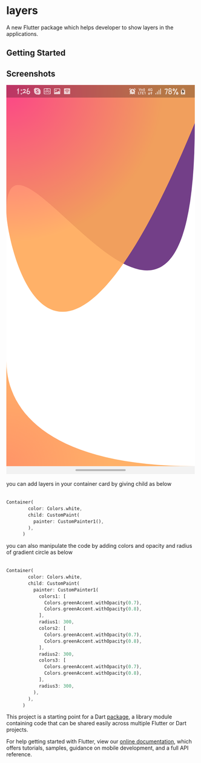 # layers

A new Flutter package which helps developer to show layers in the applications.

## Getting Started

## Screenshots
<img src="https://raw.githubusercontent.com/Rajkumar07793/layers/master/flutter_01.png">

you can add layers in your container card by giving child as below

```dart

Container(
        color: Colors.white,
        child: CustomPaint(
          painter: CustomPainter1(),
        ),
      )

```

you can also manipulate the code by adding colors and opacity and radius of gradient circle as below

```dart

Container(
        color: Colors.white,
        child: CustomPaint(
          painter: CustomPainter1(
            colors1: [
              Colors.greenAccent.withOpacity(0.7),
              Colors.greenAccent.withOpacity(0.8),
            ],
            radius1: 300,
            colors2: [
              Colors.greenAccent.withOpacity(0.7),
              Colors.greenAccent.withOpacity(0.8),
            ],
            radius2: 300,
            colors3: [
              Colors.greenAccent.withOpacity(0.7),
              Colors.greenAccent.withOpacity(0.8),
            ],
            radius3: 300,
          ),
        ),
      )

```


This project is a starting point for a Dart
[package](https://flutter.dev/developing-packages/),
a library module containing code that can be shared easily across
multiple Flutter or Dart projects.

For help getting started with Flutter, view our 
[online documentation](https://flutter.dev/docs), which offers tutorials, 
samples, guidance on mobile development, and a full API reference.
